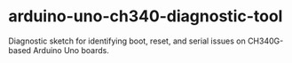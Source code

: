 # arduino-uno-ch340-diagnostic-tool
Diagnostic sketch for identifying boot, reset, and serial issues on CH340G-based Arduino Uno boards.
